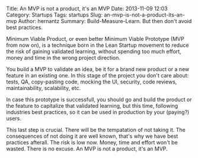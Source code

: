 Title: An MVP is not a product, it's an MVP
Date: 2013-11-09 12:03
Category: Startups
Tags: startups
Slug: an-mvp-is-not-a-product-its-an-mvp
Author: hernantz 
Summary: Build-Measure-Learn. But then don't avoid best practices. 

Minimum Viable Product, or even better Minimum Viable Prototype (MVP from now on),
is a technique born in the Lean Startup movement to reduce the risk of gaining validated
learning, without spending too much effort, money and time in the wrong project direction.

You build a MVP to validate an idea, be it for a brand new product or a new feature 
in an existing one. 
In this stage of the project you don't care about: tests, QA, copy-pasting code, 
mocking the UI, security, code reviews, maintainability, scalability, etc.

In case this prototype is successfull, you should go and build the product or the feature to 
capitalize that validated learning, but this time, following industries best practices, 
so it can be used in production by your (paying?) users.

This last step is crucial. There will be the tempatation of not taking it.
The consequences of not doing it are well known, that's why we have best practices afterall.
The risk is low now. Money, time and effort won't be wasted. There is no excuse. 
An MVP is not a product, it's an MVP.
